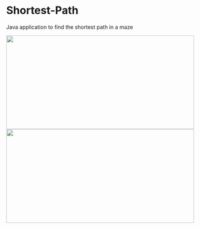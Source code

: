 # Shortest-Path
Java application to find the shortest path in a maze


<img src="https://user-images.githubusercontent.com/80217340/225757348-6df574d1-6d8e-47a7-8c9d-1c892ef3ce2f.png" width="500" height = "250">    <img src="https://user-images.githubusercontent.com/80217340/225757417-8b5c7134-ad5c-4215-b6ab-4a7074787c39.png" width="500" height = "250">
